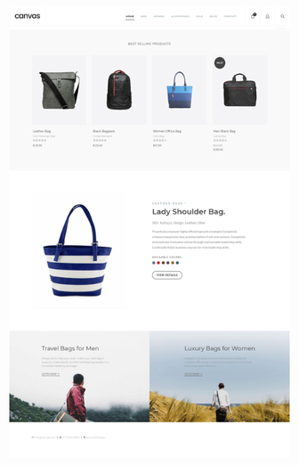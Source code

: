 ![Preview](https://github.com/DavidTbilisi/ug-web-dev-final/blob/main/Davit%20Chintcharasvhili%20(2302324).jpg)
